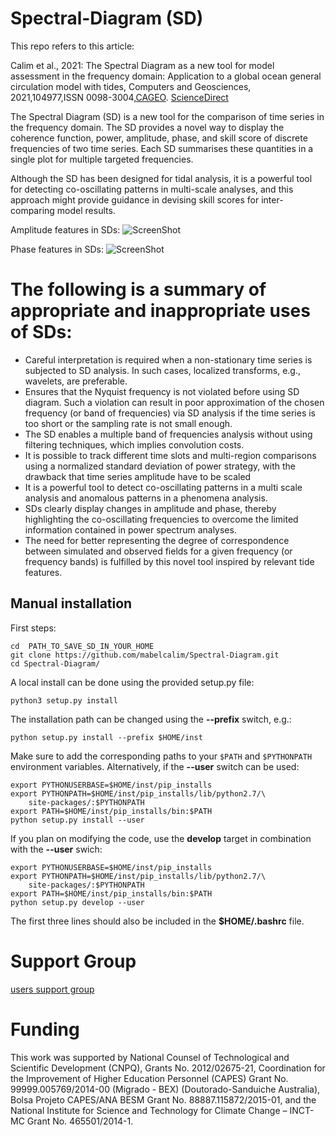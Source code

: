 # Spectral-Diagram (SD)

This repo refers to this article:

  Calim et al., 2021: The Spectral Diagram as a new tool for model assessment in the frequency domain: Application to a global ocean general circulation model with tides, Computers and Geosciences, 2021,104977,ISSN 0098-3004,[CAGEO](https://doi.org/10.1016/j.cageo.2021.104977). [ScienceDirect](https://www.sciencedirect.com/science/article/pii/S0098300421002612)

 The Spectral Diagram (SD) is a new tool for the comparison of time series in the frequency domain. The SD provides a novel way to display the coherence function, power, amplitude, phase, and skill score of discrete frequencies of two time series. Each SD summarises these quantities in a single plot for multiple targeted frequencies.

Although the SD has been designed for tidal analysis, it is a powerful tool for detecting co-oscillating patterns in multi-scale analyses, and this approach might provide guidance in devising skill scores for inter-comparing model results.

Amplitude features in SDs:
    ![ScreenShot](https://github.com/mabelcalim/Spectral-Diagram/blob/main/figs/amp_explain.png)

Phase features in SDs:
    ![ScreenShot](https://github.com/mabelcalim/Spectral-Diagram/blob/main/figs/phase_explain.png)

# The following is a summary of appropriate and inappropriate uses of SDs:
  * Careful interpretation is required when a non-stationary time series is subjected to SD analysis. In such cases, localized transforms, e.g., wavelets, are preferable.
  * Ensures that the Nyquist frequency is not violated before using SD diagram. Such a violation can result in poor approximation of the chosen frequency (or band of frequencies) via SD analysis if the time series is too short or the sampling rate is not small enough.
  * The SD enables a multiple band of frequencies analysis without using filtering techniques, which implies convolution costs.
  * It is possible to track different time slots and multi-region comparisons using a normalized standard deviation of power strategy, with the drawback that  time series amplitude have to be scaled
  * It is a powerful tool to detect co-oscillating patterns in a multi scale analysis and anomalous patterns in a phenomena analysis.
  * SDs clearly display changes in amplitude and phase, thereby highlighting the co-oscillating frequencies to overcome the limited information contained in power spectrum analyses.
  * The need for better representing the degree of correspondence between simulated and observed fields for a given frequency (or frequency bands) is fulfilled by this novel tool inspired by relevant tide features.

Manual installation
-------------------
First steps:

    cd  PATH_TO_SAVE_SD_IN_YOUR_HOME
    git clone https://github.com/mabelcalim/Spectral-Diagram.git
    cd Spectral-Diagram/

A local install can be done using the provided setup.py file:

    python3 setup.py install

The installation path can be changed using the **--prefix** switch, e.g.:

    python setup.py install --prefix $HOME/inst

Make sure to add the corresponding paths to your ``$PATH`` and ``$PYTHONPATH``
environment variables. Alternatively, if the **--user** switch can be used:

    export PYTHONUSERBASE=$HOME/inst/pip_installs
    export PYTHONPATH=$HOME/inst/pip_installs/lib/python2.7/\
        site-packages/:$PYTHONPATH
    export PATH=$HOME/inst/pip_installs/bin:$PATH
    python setup.py install --user

If you plan on modifying the code, use the **develop** target in combination
with the **--user** swich:

    export PYTHONUSERBASE=$HOME/inst/pip_installs
    export PYTHONPATH=$HOME/inst/pip_installs/lib/python2.7/\
        site-packages/:$PYTHONPATH
    export PATH=$HOME/inst/pip_installs/bin:$PATH
    python setup.py develop --user

The first three lines should also be included in the **$HOME/.bashrc** file.

Support Group
==============

[users support group](https://groups.google.com/g/spectral-diagram)


Funding
==============
 This work was supported by National Counsel of Technological and Scientific Development (CNPQ), Grants No. 2012/02675-21, Coordination for the Improvement of Higher Education Personnel (CAPES) Grant No. 99999.005769/2014-00 (Migrado - BEX) (Doutorado-Sanduiche Australia), Bolsa Projeto CAPES/ANA BESM Grant No. 88887.115872/2015-01, and the National Institute for Science and Technology for Climate Change – INCT-MC Grant No. 465501/2014-1.
